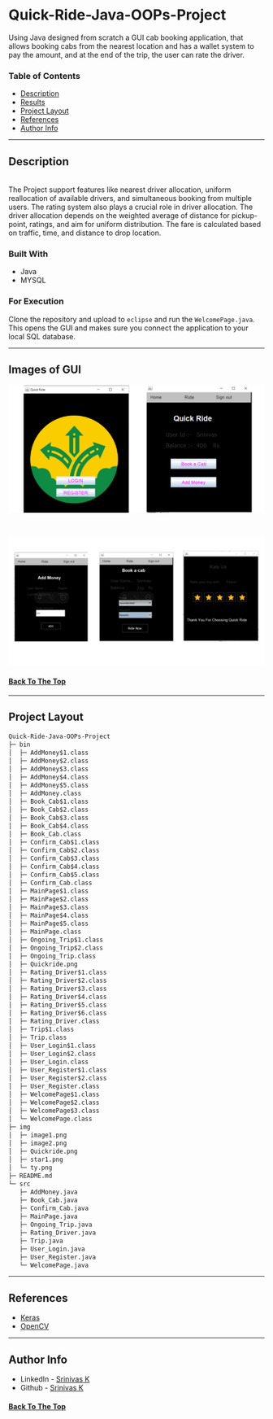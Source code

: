 # Quick-Ride-Java-OOPs-Project

Using Java designed from scratch a GUI cab booking application, that allows booking cabs from the nearest location and has a wallet system to pay the amount, and at the end of the trip, the user can rate the driver.

### Table of Contents

- [Description](#description)
- [Results](#results)
- [Project Layout](#project-layout)
- [References](#references)
- [Author Info](#author-info)

---

## Description

<br>
The Project support features like nearest driver allocation, uniform reallocation of available drivers, and simultaneous booking from multiple users. The rating system also plays a crucial role in driver allocation. The driver allocation depends on the weighted average of distance for pickup-point, ratings, and aim for uniform distribution. The fare is calculated based on traffic, time, and distance to drop location.
<br>

### Built With

- Java
- MYSQL

### For Execution

Clone the repository and upload to `eclipse` and run the `WelcomePage.java`. This opens the GUI and makes sure you connect the application to your local SQL database. 
<br>

---

## Images of GUI


<p align="center">
  <img  src="img\image1.png" > 
  
</p>

  <br/>

<p align="center">
  <img  src="img\image2.png" > 
  
</p>



#### [Back To The Top](#Quick-Ride-Java-OOPs-Project)

---

## Project Layout

```
Quick-Ride-Java-OOPs-Project
├─ bin
│  ├─ AddMoney$1.class
│  ├─ AddMoney$2.class
│  ├─ AddMoney$3.class
│  ├─ AddMoney$4.class
│  ├─ AddMoney$5.class
│  ├─ AddMoney.class
│  ├─ Book_Cab$1.class
│  ├─ Book_Cab$2.class
│  ├─ Book_Cab$3.class
│  ├─ Book_Cab$4.class
│  ├─ Book_Cab.class
│  ├─ Confirm_Cab$1.class
│  ├─ Confirm_Cab$2.class
│  ├─ Confirm_Cab$3.class
│  ├─ Confirm_Cab$4.class
│  ├─ Confirm_Cab$5.class
│  ├─ Confirm_Cab.class
│  ├─ MainPage$1.class
│  ├─ MainPage$2.class
│  ├─ MainPage$3.class
│  ├─ MainPage$4.class
│  ├─ MainPage$5.class
│  ├─ MainPage.class
│  ├─ Ongoing_Trip$1.class
│  ├─ Ongoing_Trip$2.class
│  ├─ Ongoing_Trip.class
│  ├─ Quickride.png
│  ├─ Rating_Driver$1.class
│  ├─ Rating_Driver$2.class
│  ├─ Rating_Driver$3.class
│  ├─ Rating_Driver$4.class
│  ├─ Rating_Driver$5.class
│  ├─ Rating_Driver$6.class
│  ├─ Rating_Driver.class
│  ├─ Trip$1.class
│  ├─ Trip.class
│  ├─ User_Login$1.class
│  ├─ User_Login$2.class
│  ├─ User_Login.class
│  ├─ User_Register$1.class
│  ├─ User_Register$2.class
│  ├─ User_Register.class
│  ├─ WelcomePage$1.class
│  ├─ WelcomePage$2.class
│  ├─ WelcomePage$3.class
│  └─ WelcomePage.class
├─ img
│  ├─ image1.png
│  ├─ image2.png
│  ├─ Quickride.png
│  ├─ star1.png
│  └─ ty.png
├─ README.md
└─ src
   ├─ AddMoney.java
   ├─ Book_Cab.java
   ├─ Confirm_Cab.java
   ├─ MainPage.java
   ├─ Ongoing_Trip.java
   ├─ Rating_Driver.java
   ├─ Trip.java
   ├─ User_Login.java
   ├─ User_Register.java
   └─ WelcomePage.java

```

---

## References

- [Keras](https://keras.io/)
- [OpenCV](http://docs.opencv.org/)

---

## Author Info

- LinkedIn - [Srinivas K](https://www.linkedin.com/in/srinivas-konduri/)
- Github - [Srinivas K](https://github.com/srinivaskool)

#### [Back To The Top](#Quick-Ride-Java-OOPs-Project)



